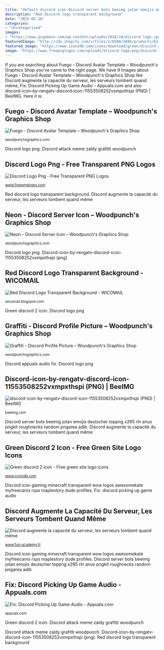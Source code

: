 ```yaml
---
title: "default discord icon Discord server bots beeimg jotan emojis deutscher toppng x265 rln anus pngkit roughnecks random pngarea adib"
description: "Red discord logo transparent background"
date: "2022-02-28"
categories:
- "Uncategorized"
images:
- "https://www.pcgamesn.com/wp-content/uploads/2018/10/discord-logo.jpg"
featuredImage: "http://cdn.shopify.com/s/files/1/0580/2885/products/Animated-Discord-Icon-Blue_1200x1200.gif?v=1575418870"
featured_image: "https://www.iconsdb.com/icons/download/green/discord-2-512.jpg"
image: "https://www.freepnglogos.com/uploads/discord-logo-png/discord-icon-your-gaming-dude-rsps-wow-minecraft-and-maplestory-2.png"
---
```


If you are searching about Fuego - Discord Avatar Template – Woodpunch&#039;s Graphics Shop you've came to the right page. We have 9 Images about Fuego - Discord Avatar Template – Woodpunch&#039;s Graphics Shop like Discord augmente la capacité du serveur, les serveurs tombent quand même, Fix: Discord Picking Up Game Audio - Appuals.com and also discord-icon-by-rengatv-discord-icon-11553508252vxmpxthspi (PNG) | BeeIMG. Here it is:

## Fuego - Discord Avatar Template – Woodpunch&#039;s Graphics Shop

![Fuego - Discord Avatar Template – Woodpunch&#039;s Graphics Shop](http://cdn.shopify.com/s/files/1/0580/2885/products/Animated-Discord-Icon-Blue_1200x1200.gif?v=1575418870 "Discord-icon-by-rengatv-discord-icon-11553508252vxmpxthspi (png)")

<small>woodpunchsgraphics.com</small>

Discord logo png. Discord attack meme zaldy grafitti woodpunch

## Discord Logo Png - Free Transparent PNG Logos

![Discord Logo Png - Free Transparent PNG Logos](https://www.freepnglogos.com/uploads/discord-logo-png/discord-icon-your-gaming-dude-rsps-wow-minecraft-and-maplestory-2.png "Discord appuals audio fix")

<small>www.freepnglogos.com</small>

Red discord logo transparent background. Discord augmente la capacité du serveur, les serveurs tombent quand même

## Neon - Discord Server Icon – Woodpunch&#039;s Graphics Shop

![Neon - Discord Server Icon – Woodpunch&#039;s Graphics Shop](https://cdn.shopify.com/s/files/1/0580/2885/products/Neon_Discord_Pfp_Purple_grande.jpg?v=1575419242 "Discord-icon-by-rengatv-discord-icon-11553508252vxmpxthspi (png)")

<small>woodpunchsgraphics.com</small>

Discord logo png. Discord-icon-by-rengatv-discord-icon-11553508252vxmpxthspi (png)

## Red Discord Logo Transparent Background - WICOMAIL

![Red Discord Logo Transparent Background - WICOMAIL](https://www.vhv.rs/dpng/d/101-1013883_red-discord-hd-png-download.png "Green discord 2 icon")

<small>wicomail.blogspot.com</small>

Green discord 2 icon. Discord logo png

## Graffiti - Discord Profile Picture – Woodpunch&#039;s Graphics Shop

![Graffiti - Discord Profile Picture – Woodpunch&#039;s Graphics Shop](https://cdn.shopify.com/s/files/1/0580/2885/products/Discord_pfp_template_purple_1024x1024.jpg?v=1580169984 "Discord appuals audio fix")

<small>woodpunchsgraphics.com</small>

Discord appuals audio fix. Discord logo png

## Discord-icon-by-rengatv-discord-icon-11553508252vxmpxthspi (PNG) | BeeIMG

![discord-icon-by-rengatv-discord-icon-11553508252vxmpxthspi (PNG) | BeeIMG](https://beeimg.com/images/b89917152674.png "Discord augmente la capacité du serveur, les serveurs tombent quand même")

<small>beeimg.com</small>

Discord server bots beeimg jotan emojis deutscher toppng x265 rln anus pngkit roughnecks random pngarea adib. Discord augmente la capacité du serveur, les serveurs tombent quand même

## Green Discord 2 Icon - Free Green Site Logo Icons

![Green discord 2 icon - Free green site logo icons](https://www.iconsdb.com/icons/download/green/discord-2-512.jpg "Discord vhv")

<small>www.iconsdb.com</small>

Discord icon gaming minecraft transparent wow logos awesomekate myfreecams rsps maplestory dude profiles. Fix: discord picking up game audio

## Discord Augmente La Capacité Du Serveur, Les Serveurs Tombent Quand Même

![Discord augmente la capacité du serveur, les serveurs tombent quand même](https://www.pcgamesn.com/wp-content/uploads/2018/10/discord-logo.jpg "Discord augmente la capacité du serveur, les serveurs tombent quand même")

<small>www.fun-academy.fr</small>

Discord icon gaming minecraft transparent wow logos awesomekate myfreecams rsps maplestory dude profiles. Discord server bots beeimg jotan emojis deutscher toppng x265 rln anus pngkit roughnecks random pngarea adib

## Fix: Discord Picking Up Game Audio - Appuals.com

![Fix: Discord Picking Up Game Audio - Appuals.com](https://appuals.com/wp-content/uploads/2019/03/discord-logo.jpg "Discord appuals audio fix")

<small>appuals.com</small>

Green discord 2 icon. Discord attack meme zaldy grafitti woodpunch

Discord attack meme zaldy grafitti woodpunch. Discord-icon-by-rengatv-discord-icon-11553508252vxmpxthspi (png). Red discord logo transparent background
